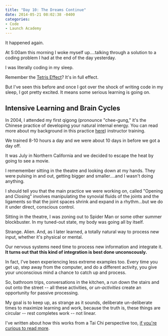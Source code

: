 ```yaml
---
title: "Day 10: The Dreams Continue"
date: 2014-05-21 08:02:38 -0400
categories: 
- Code
- Launch Academy
---
```

It happened again.

At 5:00am this morning I woke myself up....talking through a solution to a coding problem I had at the end of the day yesterday.

I was literally coding in my sleep.

Remember the [Tetris Effect](/blog/2014/05/17/launch-academy-week-1-reflections/)? It's in full effect.

But I've seen this before and once I got over the shock of writing code in my sleep, I got pretty excited. It means some serious learning is going on.
<!-- more -->

Intensive Learning and Brain Cycles
-----------------------------------

In 2004, I attended my first qigong (pronounce "chee-gung," it's the Chinese practice of developing your natural internal energy. You can read more about my background in this practice [here](http://dankleiman.com)) instructor training.

We trained 8-10 hours a day and we were about 10 days in before we got a day off.

It was July in Northern California and we decided to escape the heat by going to see a movie.

I rememember sitting in the theatre and looking down at my hands. They were pulsing in and out, getting bigger and smaller....and I wasn't doing anything.

I should tell you that the main practice we were working on, called "Opening and Closing" involves manipulating the synovial fluids of the joints and the ligaments so that the joint spaces shrink and expand in a rhythm...but we do it under direct, conscious control.

Sitting in the theatre, I was zoning out to Spider Man or some other summer blockbuster. In my tuned-out state, my body was going all by itself.

Strange. Alien. And, as I later learned, a totally natural way to process new input, whether it's physical or mental.

Our nervous systems need time to process new information and integrate it. **It turns out that this kind of integration is best done unconscously.**

In fact, I've been experiencing less extreme examples too. Every time you get up, step away from the computer, and do a different activity, you give your unconscious mind a chance to catch up and process.

So, bathroom trips, conversations in the kitchen, a run down the stairs and out onto the street -- all these activities, or *un-activities* create an opportunity for passive processing.

My goal is to keep up, as strange as it sounds, deliberate un-deliberate times to maximize learning and work, because the truth is, these things are circular -- rest completes work -- not linear.

I've written about how this works from a Tai Chi perspective too, [if you're curious to read more](http://dankleiman.com/2013/04/23/practice-rhythms-at-tai-chi-immersion-week/).
